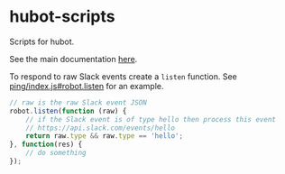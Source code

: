 # hubot-scripts

Scripts for hubot.

See the main documentation [here](https://hubot.github.com/docs/scripting/).

To respond to raw Slack events create a `listen` function. See [ping/index.js#robot.listen](ping/index.js) for an example.

```javascript
// raw is the raw Slack event JSON
robot.listen(function (raw) {
    // if the Slack event is of type hello then process this event
    // https://api.slack.com/events/hello
    return raw.type && raw.type == 'hello';
}, function(res) {
    // do something
});
```
